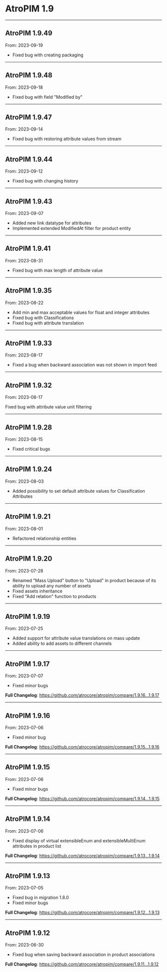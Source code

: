 # AtroPIM 1.9


---

## AtroPIM 1.9.49
From: 2023-09-19

* Fixed bug with creating packaging 

---

## AtroPIM 1.9.48
From: 2023-09-18

* Fixed bug with field "Modified by"

---

## AtroPIM 1.9.47
From: 2023-09-14

* Fixed bug with restoring attribute values from stream

---

## AtroPIM 1.9.44
From: 2023-09-12

* Fixed bug with changing history

---

## AtroPIM 1.9.43
From: 2023-09-07

* Added new link datatype for attributes
* Implemented extended ModifiedAt filter for product entity

---

## AtroPIM 1.9.41
From: 2023-08-31

* Fixed bug with max length of attribute value

---

## AtroPIM 1.9.35
From: 2023-08-22

* Add min and max acceptable values for float and integer attributes
* Fixed bug with Classifications
* Fixed bug with attribute translation  

---

## AtroPIM 1.9.33
From: 2023-08-17

* Fixed a bug when backward association was not shown in import feed

---

## AtroPIM 1.9.32
From: 2023-08-17

Fixed bug with attribute value unit filtering

---

## AtroPIM 1.9.28
From: 2023-08-15

* Fixed critical bugs

---

## AtroPIM 1.9.24
From: 2023-08-03

* Added possibility to set default attribute values for Classification Attributes

---

## AtroPIM 1.9.21
From: 2023-08-01

* Refactored relationship entities

---

## AtroPIM 1.9.20
From: 2023-07-28

* Renamed "Mass Upload" button to "Upload" in product because of its ability to upload any number of assets
* Fixed assets inheritance
* Fixed "Add relation" function to products

---

## AtroPIM 1.9.19
From: 2023-07-25

* Added support for attribute value translations on mass update
* Added ability to add assets to different channels

---

## AtroPIM 1.9.17
From: 2023-07-07

* Fixed minor bugs

**Full Changelog**: https://github.com/atrocore/atropim/compare/1.9.16...1.9.17

---

## AtroPIM 1.9.16
From: 2023-07-06

* Fixed minor bug

**Full Changelog**: https://github.com/atrocore/atropim/compare/1.9.15...1.9.16

---

## AtroPIM 1.9.15
From: 2023-07-06

* Fixed minor bugs

**Full Changelog**: https://github.com/atrocore/atropim/compare/1.9.14...1.9.15

---

## AtroPIM 1.9.14
From: 2023-07-06

* Fixed display of virtual extensibleEnum and extensibleMultiEnum attributes in product list


**Full Changelog**: https://github.com/atrocore/atropim/compare/1.9.13...1.9.14

---

## AtroPIM 1.9.13
From: 2023-07-05

* Fixed bug in migration 1.8.0
* Fixed minor bugs


**Full Changelog**: https://github.com/atrocore/atropim/compare/1.9.12...1.9.13

---

## AtroPIM 1.9.12
From: 2023-06-30

* Fixed bug when saving backward association in product associations


**Full Changelog**: https://github.com/atrocore/atropim/compare/1.9.11...1.9.12